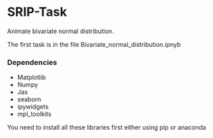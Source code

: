 # SRIP-Task

Animate bivariate normal distribution.

The first task is in the file Bivariate_normal_distribution.ipnyb

### Dependencies
* Matplotlib
* Numpy
* Jax
* seaborn
* ipywidgets
* mpl_toolkits

You need to install all these libraries first either using pip or anaconda



